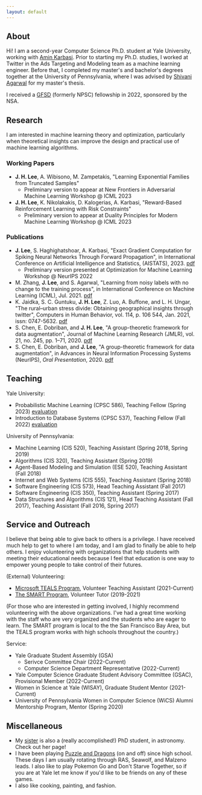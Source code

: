 ```yaml
---
layout: default
---
```


## About

Hi! I am a second-year Computer Science Ph.D. student at Yale University, working with [Amin Karbasi](http://iid.yale.edu). Prior to starting my Ph.D. studies, I worked at Twitter in the Ads Targeting and Modeling team as a machine learning engineer. Before that, I completed my master's and bachelor's degrees together at the University of Pennsylvania, where I was advised by [Shivani Agarwal](https://www.shivani-agarwal.net) for my master's thesis.

I received a [GFSD](https://stemfellowships.org) (formerly NPSC) fellowship in 2022, sponsored by the NSA. 


## Research

I am interested in machine learning theory and optimization, particularly when theoretical insights can improve the design and practical use of machine learning algorithms. 

### Working Papers
* **J. H. Lee**, A. Wibisono, M. Zampetakis, "Learning Exponential Families from Truncated Samples"
     * Preliminary version to appear at New Frontiers in Adversarial Machine Learning Workshop @ ICML 2023
* **J. H. Lee**, K. Nikolakakis, D. Kalogerias, A. Karbasi, "Reward-Based Reinforcement Learning with Risk Constraints"
     * Preliminary version to appear at Duality Principles for Modern Machine Learning Workshop @ ICML 2023

### Publications

* **J. Lee**, S. Haghighatshoar, A. Karbasi, "Exact Gradient Computation for Spiking Neural Networks Through Forward Propagation", in International Conference on Artificial Intelligence and Statistics, (AISTATS), 2023. [pdf](https://arxiv.org/pdf/2210.15415.pdf)
    * Preliminary version presented at Optimization for Machine Learning Workshop @ NeurIPS 2022
* M. Zhang, **J. Lee**, and S. Agarwal, "Learning from noisy labels with no change to the training process",
in International Conference on Machine Learning (ICML), Jul. 2021. [pdf](http://proceedings.mlr.press/v139/zhang21k/zhang21k.pdf)
* K. Jaidka, S. C. Guntuku, **J. H. Lee**, Z. Luo, A. Buffone, and L. H. Ungar, "The rural–urban stress
divide: Obtaining geographical insights through twitter", Computers in Human Behavior, vol. 114,
p. 106 544, Jan. 2021, issn: 0747-5632. [pdf](http://wwbp.org/papers/chb-2020.pdf)
* S. Chen, E. Dobriban, and **J. H. Lee**, "A group-theoretic framework for data augmentation", Journal of
Machine Learning Research (JMLR), vol. 21, no. 245, pp. 1–71, 2020. [pdf](https://arxiv.org/abs/1907.10905)
* S. Chen, E. Dobriban, and **J. Lee**, "A group-theoretic framework for data augmentation", in Advances in
Neural Information Processing Systems (NeurIPS), _Oral Presentation_, 2020. [pdf](https://papers.nips.cc/paper/2020/file/f4573fc71c731d5c362f0d7860945b88-Paper.pdf)


## Teaching
Yale University:
- Probabilistic Machine Learning (CPSC 586), Teaching Fellow (Spring 2023) [evaluation](/assets/docs/Evals_10-11.pdf)
- Introduction to Database Systems (CPSC 537), Teaching Fellow (Fall 2022) [evaluation](/assets/docs/Evals_22-23.pdf)

University of Pennsylvania:
- Machine Learning (CIS 520), Teaching Assistant (Spring 2018, Spring 2019)
- Algorithms (CIS 320), Teaching Assistant (Spring 2019)
- Agent-Based Modeling and Simulation (ESE 520), Teaching Assistant (Fall 2018)
- Internet and Web Systems (CIS 555), Teaching Assistant (Spring 2018)
- Software Engineering (CIS 573), Head Teaching Assistant (Fall 2017)
- Software Engineering (CIS 350), Teaching Assistant (Spring 2017)
- Data Structures and Algorithms (CIS 121), Head Teaching Assistant (Fall 2017), Teaching Assistant (Fall 2016, Spring 2017)


## Service and Outreach
I believe that being able to give back to others is a privilege. I have received much help to get to where I am today, and I am glad to finally be able to help others. I enjoy volunteering with organizations that help students with meeting their educational needs because I feel that education is one way to empower young people to take control of their futures.

(External) Volunteering:
- [Microsoft TEALS Program](https://www.microsoft.com/en-us/teals), Volunteer Teaching Assistant (2021-Current)
- [The SMART Program](https://thesmartprogram.org), Volunteer Tutor (2019-2021)

(For those who are interested in getting involved, I highly recommend volunteering with the above organizations. I've had a great time working with the staff who are very organized and the students who are eager to learn. The SMART program is local to the the San Francisco Bay Area, but the TEALS program works with high schools throughout the country.)

Service:
- Yale Graduate Student Assembly (GSA)
    - Serivce Committee Chair (2022-Current)
    - Computer Science Department Representative (2022-Current)
- Yale Computer Science Graduate Student Advisory Committee (GSAC), Provisional Member (2022-Current)
- Women in Science at Yale (WISAY), Graduate Student Mentor (2021-Current)
- University of Pennsylvania Women in Computer Science (WiCS) Alumni Mentorship Program, Mentor (Spring 2020)


## Miscellaneous
- My [sister](https://renaalee.github.io) is also a (really accomplished!) PhD student, in astronomy. Check out her page!
- I have been playing [Puzzle and Dragons](https://www.puzzleanddragons.us) (on and off) since high school. These days I am usually rotating through RAS, Seawolf, and Malzeno leads. I also like to play Pokemon Go and Don't Starve Together, so if you are at Yale let me know if you'd like to be friends on any of these games.
- I also like cooking, painting, and fashion.
